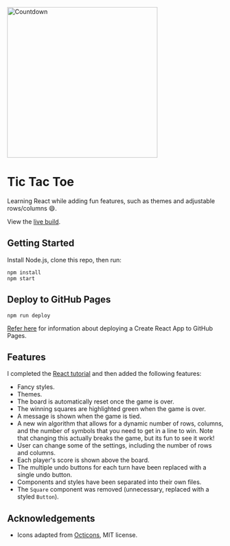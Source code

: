 <div>
  <img alt="Countdown" src="https://crazytim.github.io/tic-tac-toe/img/repo-thumbnail.jpg" width=350px />
  <br>
</div>

# Tic Tac Toe

Learning React while adding fun features, such as themes and adjustable rows/columns :smile:.

View the [live build](https://crazytim.github.io/tic-tac-toe).

## Getting Started

Install Node.js, clone this repo, then run:

```
npm install
npm start
```

## Deploy to GitHub Pages

```
npm run deploy
```

[Refer here](https://create-react-app.dev/docs/deployment/#github-pages) for information about deploying a Create React App to GitHub Pages.

## Features

I completed the [React tutorial](https://reactjs.org/tutorial/tutorial.html) and then added the following features:

- Fancy styles.
- Themes.
- The board is automatically reset once the game is over.
- The winning squares are highlighted green when the game is over.
- A message is shown when the game is tied.
- A new win algorithm that allows for a dynamic number of rows, columns, and the number of symbols that you need to get in a line to win. Note that changing this actually breaks the game, but its fun to see it work!
- User can change some of the settings, including the number of rows and columns.
- Each player's score is shown above the board.
- The multiple undo buttons for each turn have been replaced with a single undo button.
- Components and styles have been separated into their own files.
- The `Square` component was removed (unnecessary, replaced with a styled `Button`).

## Acknowledgements
- Icons adapted from [Octicons](https://github.com/primer/octicons), MIT license.
